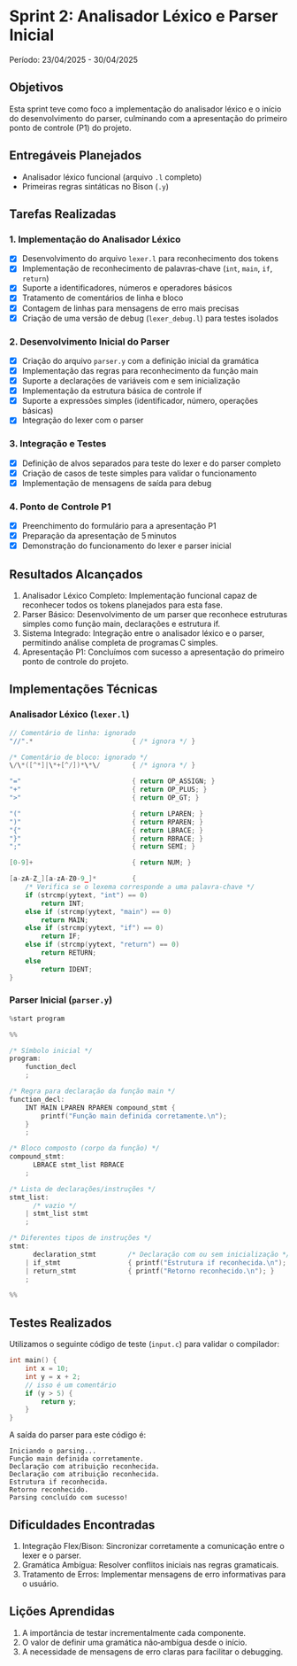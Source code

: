 # Sprint 2: Analisador Léxico e Parser Inicial

Período: 23/04/2025 - 30/04/2025

## Objetivos

Esta sprint teve como foco a implementação do analisador léxico e o início do desenvolvimento do parser, culminando com a apresentação do primeiro ponto de controle (P1) do projeto.

## Entregáveis Planejados

- Analisador léxico funcional (arquivo `.l` completo)
- Primeiras regras sintáticas no Bison (`.y`)

## Tarefas Realizadas

### 1. Implementação do Analisador Léxico

- [x] Desenvolvimento do arquivo `lexer.l` para reconhecimento dos tokens
- [x] Implementação de reconhecimento de palavras‑chave (`int`, `main`, `if`, `return`)
- [x] Suporte a identificadores, números e operadores básicos
- [x] Tratamento de comentários de linha e bloco
- [x] Contagem de linhas para mensagens de erro mais precisas
- [x] Criação de uma versão de debug (`lexer_debug.l`) para testes isolados

### 2. Desenvolvimento Inicial do Parser

- [x] Criação do arquivo `parser.y` com a definição inicial da gramática
- [x] Implementação das regras para reconhecimento da função main
- [x] Suporte a declarações de variáveis com e sem inicialização
- [x] Implementação da estrutura básica de controle if
- [x] Suporte a expressões simples (identificador, número, operações básicas)
- [x] Integração do lexer com o parser

### 3. Integração e Testes

- [x] Definição de alvos separados para teste do lexer e do parser completo
- [x] Criação de casos de teste simples para validar o funcionamento
- [x] Implementação de mensagens de saída para debug

### 4. Ponto de Controle P1

- [x] Preenchimento do formulário para a apresentação P1
- [x] Preparação da apresentação de 5 minutos
- [x] Demonstração do funcionamento do lexer e parser inicial

## Resultados Alcançados

1. Analisador Léxico Completo: Implementação funcional capaz de reconhecer todos os tokens planejados para esta fase.
2. Parser Básico: Desenvolvimento de um parser que reconhece estruturas simples como função main, declarações e estrutura if.
3. Sistema Integrado: Integração entre o analisador léxico e o parser, permitindo análise completa de programas C simples.
4. Apresentação P1: Concluímos com sucesso a apresentação do primeiro ponto de controle do projeto.

## Implementações Técnicas

### Analisador Léxico (`lexer.l`)

```c
// Comentário de linha: ignorado
"//".*                         { /* ignora */ }

/* Comentário de bloco: ignorado */
\/\*([^*]|\*+[^/])*\*\/        { /* ignora */ }

"="                            { return OP_ASSIGN; }
"+"                            { return OP_PLUS; }
">"                            { return OP_GT; }

"("                            { return LPAREN; }
")"                            { return RPAREN; }
"{"                            { return LBRACE; }
"}"                            { return RBRACE; }
";"                            { return SEMI; }

[0-9]+                         { return NUM; }

[a-zA-Z_][a-zA-Z0-9_]*         {
    /* Verifica se o lexema corresponde a uma palavra‑chave */
    if (strcmp(yytext, "int") == 0)
        return INT;
    else if (strcmp(yytext, "main") == 0)
        return MAIN;
    else if (strcmp(yytext, "if") == 0)
        return IF;
    else if (strcmp(yytext, "return") == 0)
        return RETURN;
    else
        return IDENT;
}
```

### Parser Inicial (`parser.y`)

```c
%start program

%%

/* Símbolo inicial */
program:
    function_decl
    ;

/* Regra para declaração da função main */
function_decl:
    INT MAIN LPAREN RPAREN compound_stmt {
        printf("Função main definida corretamente.\n");
    }
    ;

/* Bloco composto (corpo da função) */
compound_stmt:
      LBRACE stmt_list RBRACE
    ;

/* Lista de declarações/instruções */
stmt_list:
      /* vazio */
    | stmt_list stmt
    ;

/* Diferentes tipos de instruções */
stmt:
      declaration_stmt        /* Declaração com ou sem inicialização */
    | if_stmt                 { printf("Estrutura if reconhecida.\n"); }
    | return_stmt             { printf("Retorno reconhecido.\n"); }
    ;

%%
```

## Testes Realizados

Utilizamos o seguinte código de teste (`input.c`) para validar o compilador:

```c
int main() {
    int x = 10;
    int y = x + 2;
    // isso é um comentário
    if (y > 5) {
        return y;
    }
}
```

A saída do parser para este código é:

```
Iniciando o parsing...
Função main definida corretamente.
Declaração com atribuição reconhecida.
Declaração com atribuição reconhecida.
Estrutura if reconhecida.
Retorno reconhecido.
Parsing concluído com sucesso!
```

## Dificuldades Encontradas

1. Integração Flex/Bison: Sincronizar corretamente a comunicação entre o lexer e o parser.
2. Gramática Ambígua: Resolver conflitos iniciais nas regras gramaticais.
3. Tratamento de Erros: Implementar mensagens de erro informativas para o usuário.

## Lições Aprendidas

1. A importância de testar incrementalmente cada componente.
2. O valor de definir uma gramática não‑ambígua desde o início.
3. A necessidade de mensagens de erro claras para facilitar o debugging.
